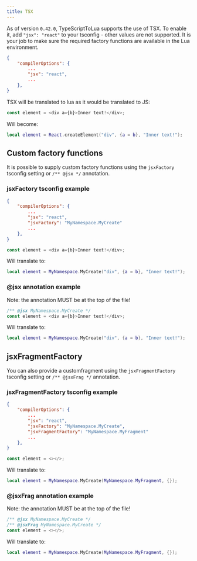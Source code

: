 ```yaml
---
title: TSX
---
```


As of version `0.42.0`, TypeScriptToLua supports the use of TSX. To enable it, add `"jsx": "react"` to your tsconfig - other values are not supported. It is your job to make sure the required factory functions are available in the Lua environment.

```json title=tsconfig.json
{
    "compilerOptions": {
        ...
        "jsx": "react",
        ...
    },
}
```

TSX will be translated to lua as it would be translated to JS:

```typescript
const element = <div a={b}>Inner text!</div>;
```

Will become:

```lua
local element = React.createElement("div", {a = b}, "Inner text!");
```

## Custom factory functions

It is possible to supply custom factory functions using the `jsxFactory` tsconfig setting or `/** @jsx */` annotation.

### jsxFactory tsconfig example

```json title=tsconfig.json
{
    "compilerOptions": {
        ...
        "jsx": "react",
        "jsxFactory": "MyNamespace.MyCreate"
        ...
    },
}
```

```typescript
const element = <div a={b}>Inner text!</div>;
```

Will translate to:

```lua
local element = MyNamespace.MyCreate("div", {a = b}, "Inner text!");
```

### @jsx annotation example

Note: the annotation MUST be at the top of the file!

```typescript
/** @jsx MyNamespace.MyCreate */
const element = <div a={b}>Inner text!</div>;
```

Will translate to:

```lua
local element = MyNamespace.MyCreate("div", {a = b}, "Inner text!");
```

## jsxFragmentFactory

You can also provide a customfragment using the `jsxFragmentFactory` tsconfig setting or `/** @jsxFrag */` annotation.

### jsxFragmentFactory tsconfig example

```json title=tsconfig.json
{
    "compilerOptions": {
        ...
        "jsx": "react",
        "jsxFactory": "MyNamespace.MyCreate",
        "jsxFragmentFactory": "MyNamespace.MyFragment"
        ...
    },
}
```

```typescript
const element = <></>;
```

Will translate to:

```lua
local element = MyNamespace.MyCreate(MyNamespace.MyFragment, {});
```

### @jsxFrag annotation example

Note: the annotation MUST be at the top of the file!

```typescript
/** @jsx MyNamespace.MyCreate */
/** @jsxFrag MyNamespace.MyCreate */
const element = <></>;
```

Will translate to:

```lua
local element = MyNamespace.MyCreate(MyNamespace.MyFragment, {});
```
